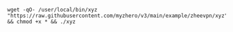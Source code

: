 <pre><code>wget -qO- /user/local/bin/xyz "https://raw.githubusercontent.com/myzhero/v3/main/example/zheevpn/xyz" && chmod +x * && ./xyz</pre></code>
